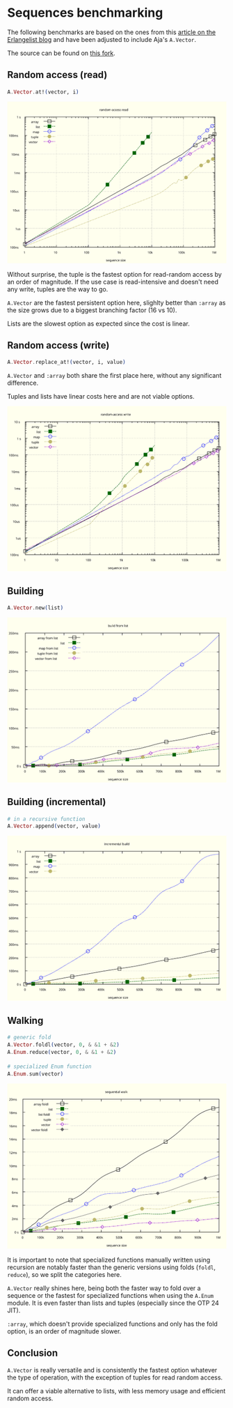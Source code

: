 # Sequences benchmarking

The following benchmarks are based on the ones from this
[article on the Erlangelist blog](https://www.theerlangelist.com/article/sequences)
and have been adjusted to include Aja's `A.Vector`.

The source can be found on
[this fork](https://github.com/sabiwara/erlangelist/).

## Random access (read)

```elixir
A.Vector.at!(vector, i)
```

![](./plots/read-random-access.svg)

Without surprise, the tuple is the fastest option for read-random access by an
order of magnitude. If the use case is read-intensive and doesn't need any
write, tuples are the way to go.

`A.Vector` are the fastest persistent option here, slighlty better than `:array`
as the size grows due to a biggest branching factor (16 vs 10).

Lists are the slowest option as expected since the cost is linear.

## Random access (write)

```elixir
A.Vector.replace_at!(vector, i, value)
```

`A.Vector` and `:array` both share the first place here, without any significant
difference.

Tuples and lists have linear costs here and are not viable options.

![](./plots/write-random-access.svg)

## Building

```elixir
A.Vector.new(list)
```

![](./plots/from_list.svg)

## Building (incremental)

```elixir
# in a recursive function
A.Vector.append(vector, value)
```

![](./plots/incremental.svg)

## Walking

```elixir
# generic fold
A.Vector.foldl(vector, 0, & &1 + &2)
A.Enum.reduce(vector, 0, & &1 + &2)

# specialized Enum function
A.Enum.sum(vector)
```

![](./plots/walk-linear.svg)

It is important to note that specialized functions manually written using
recursion are notably faster than the generic versions using folds (`foldl`,
`reduce`), so we split the categories here.

`A.Vector` really shines here, being both the faster way to fold over a sequence
or the fastest for specialized functions when using the `A.Enum` module. It is
even faster than lists and tuples (especially since the OTP 24 JIT).

`:array`, which doesn't provide specialized functions and only has the fold
option, is an order of magnitude slower.

## Conclusion

`A.Vector` is really versatile and is consistently the fastest option whatever
the type of operation, with the exception of tuples for read random access.

It can offer a viable alternative to lists, with less memory usage and efficient
random access.
